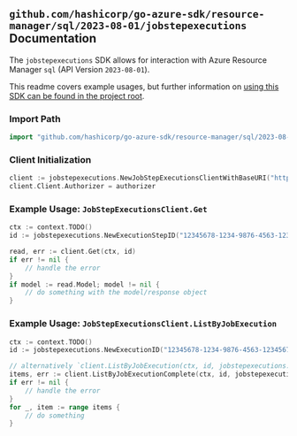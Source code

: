 
## `github.com/hashicorp/go-azure-sdk/resource-manager/sql/2023-08-01/jobstepexecutions` Documentation

The `jobstepexecutions` SDK allows for interaction with Azure Resource Manager `sql` (API Version `2023-08-01`).

This readme covers example usages, but further information on [using this SDK can be found in the project root](https://github.com/hashicorp/go-azure-sdk/tree/main/docs).

### Import Path

```go
import "github.com/hashicorp/go-azure-sdk/resource-manager/sql/2023-08-01/jobstepexecutions"
```


### Client Initialization

```go
client := jobstepexecutions.NewJobStepExecutionsClientWithBaseURI("https://management.azure.com")
client.Client.Authorizer = authorizer
```


### Example Usage: `JobStepExecutionsClient.Get`

```go
ctx := context.TODO()
id := jobstepexecutions.NewExecutionStepID("12345678-1234-9876-4563-123456789012", "example-resource-group", "serverName", "jobAgentName", "jobName", "jobExecutionId", "stepName")

read, err := client.Get(ctx, id)
if err != nil {
	// handle the error
}
if model := read.Model; model != nil {
	// do something with the model/response object
}
```


### Example Usage: `JobStepExecutionsClient.ListByJobExecution`

```go
ctx := context.TODO()
id := jobstepexecutions.NewExecutionID("12345678-1234-9876-4563-123456789012", "example-resource-group", "serverName", "jobAgentName", "jobName", "jobExecutionId")

// alternatively `client.ListByJobExecution(ctx, id, jobstepexecutions.DefaultListByJobExecutionOperationOptions())` can be used to do batched pagination
items, err := client.ListByJobExecutionComplete(ctx, id, jobstepexecutions.DefaultListByJobExecutionOperationOptions())
if err != nil {
	// handle the error
}
for _, item := range items {
	// do something
}
```
